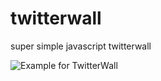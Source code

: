 twitterwall
===========

super simple javascript twitterwall

![Example for TwitterWall](http://tobiashinz.de/images/work/twitterwall.png)